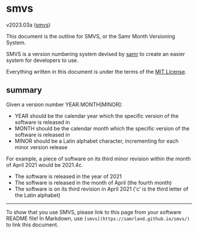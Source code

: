 # smvs

v2023.03a ([smvs](https://samrland.github.io/smvs/))

This document is the outline for SMVS, or the Samr Month Versioning System.

SMVS is a version numbering system devised by [samr](https://github.com/samrland) to create an easier system for developers to use.

Everything written in this document is under the terms of the [MIT License](LICENSE).

## summary

Given a version number YEAR.MONTH[MINOR]:

- YEAR should be the calendar year which the specific version of the software is released in
- MONTH should be the calendar month which the specific version of the software is released in
- MINOR should be a Latin alphabet character, incrementing for each minor version release

For example, a piece of software on its third minor revision within the month of April 2021 would be 2021.4c.

- The software is released in the year of 2021
- The software is released in the month of April (the fourth month)
- The software is on its third revision in April 2021 ('c' is the third letter of the Latin alphabet)

---

To show that you use SMVS, please link to this page from your software README file!
In Markdown, use `[smvs](https://samrland.github.io/smvs/)` to link this document.
